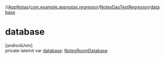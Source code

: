 //[AppNotas](../../../index.md)/[com.example.appnotas.regresion](../index.md)/[NotesDaoTestRegresion](index.md)/[database](database.md)

# database

[androidJvm]\
private lateinit var [database](database.md): [NotesRoomDatabase](../../com.example.appnotas.database/-notes-room-database/index.md)
